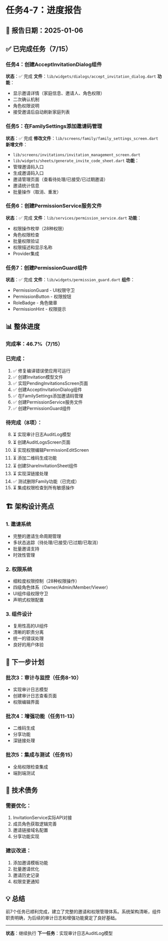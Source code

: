# 任务4-7：进度报告

## 📅 报告日期：2025-01-06

## ✅ 已完成任务（7/15）

### 任务4：创建AcceptInvitationDialog组件
**状态**：✅ 完成
**文件**：`lib/widgets/dialogs/accept_invitation_dialog.dart`
**功能**：
- 显示邀请详情（家庭信息、邀请人、角色权限）
- 二次确认机制
- 角色权限说明
- 接受邀请后自动刷新家庭列表

### 任务5：在FamilySettings添加邀请码管理
**状态**：✅ 完成
**修改文件**：`lib/screens/family/family_settings_screen.dart`
**新增文件**：
- `lib/screens/invitations/invitation_management_screen.dart`
- `lib/widgets/sheets/generate_invite_code_sheet.dart`
**功能**：
- 管理邀请码入口
- 生成邀请码入口
- 邀请管理页面（查看待处理/已接受/已过期邀请）
- 邀请统计信息
- 批量操作（取消、重发）

### 任务6：创建PermissionService服务文件
**状态**：✅ 完成
**文件**：`lib/services/permission_service.dart`
**功能**：
- 权限操作枚举（28种权限）
- 角色权限检查
- 批量权限验证
- 权限描述和显示名称
- Provider集成

### 任务7：创建PermissionGuard组件
**状态**：✅ 完成
**文件**：`lib/widgets/permission_guard.dart`
**组件**：
- PermissionGuard - UI权限守卫
- PermissionButton - 权限按钮
- RoleBadge - 角色徽章
- PermissionHint - 权限提示

## 📊 整体进度

### 完成率：46.7%（7/15）

### 已完成：
1. ✅ 修复编译错误使应用可运行
2. ✅ 创建Invitation模型文件
3. ✅ 实现PendingInvitationsScreen页面
4. ✅ 创建AcceptInvitationDialog组件
5. ✅ 在FamilySettings添加邀请码管理
6. ✅ 创建PermissionService服务文件
7. ✅ 创建PermissionGuard组件

### 待完成（8项）：
8. ⏳ 实现审计日志AuditLog模型
9. ⏳ 创建AuditLogsScreen页面
10. ⏳ 实现权限编辑PermissionEditScreen
11. ⏳ 添加二维码生成功能
12. ⏳ 创建ShareInvitationSheet组件
13. ⏳ 实现深链接处理
14. ✅ 测试删除Family功能（已完成）
15. ⏳ 集成权限检查到所有敏感操作

## 🏗️ 架构设计亮点

### 1. 邀请系统
- 完整的邀请生命周期管理
- 多状态追踪（待处理/已接受/已过期/已取消）
- 批量邀请支持
- 时效性管理

### 2. 权限系统
- 细粒度权限控制（28种权限操作）
- 四级角色体系（Owner/Admin/Member/Viewer）
- UI组件级权限守卫
- 声明式权限配置

### 3. 组件设计
- 复用性高的UI组件
- 清晰的职责分离
- 统一的错误处理
- 良好的用户体验

## 🔄 下一步计划

### 批次3：审计与监控（任务8-10）
- 实现审计日志模型
- 创建审计日志查看页面
- 权限编辑界面

### 批次4：增强功能（任务11-13）
- 二维码生成
- 分享功能
- 深链接处理

### 批次5：集成与测试（任务15）
- 全局权限检查集成
- 端到端测试

## 📝 技术债务

### 需要优化：
1. InvitationService实际API对接
2. 成员角色获取逻辑完善
3. 邀请链接域名配置
4. 分享功能实现

### 建议改进：
1. 添加邀请模板功能
2. 批量邀请优化
3. 邀请历史记录
4. 权限变更通知

## 💡 总结

前7个任务已顺利完成，建立了完整的邀请和权限管理体系。系统架构清晰，组件职责明确，为后续的审计日志和增强功能奠定了良好基础。

---

**状态**：继续执行
**下一任务**：实现审计日志AuditLog模型